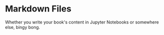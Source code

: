 # Markdown Files

Whether you write your book's content in Jupyter Notebooks or somewhere else, bingy bong.

